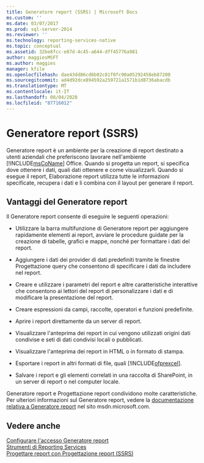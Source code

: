 ```yaml
---
title: Generatore report (SSRS) | Microsoft Docs
ms.custom: ''
ms.date: 03/07/2017
ms.prod: sql-server-2014
ms.reviewer: ''
ms.technology: reporting-services-native
ms.topic: conceptual
ms.assetid: 32be8fcc-e87d-4c45-a644-dff45776a981
author: maggiesMSFT
ms.author: maggies
manager: kfile
ms.openlocfilehash: dae43dd86cd6b02c81f0fc90a05292458eb87200
ms.sourcegitcommit: ad4d92dce894592a259721a1571b1d8736abacdb
ms.translationtype: MT
ms.contentlocale: it-IT
ms.lasthandoff: 08/04/2020
ms.locfileid: "87716012"
---
```

# <a name="report-builder-ssrs"></a>Generatore report (SSRS)
  Generatore report è un ambiente per la creazione di report destinato a utenti aziendali che preferiscono lavorare nell'ambiente [!INCLUDE[msCoName](../../includes/msconame-md.md)] Office. Quando si progetta un report, si specifica dove ottenere i dati, quali dati ottenere e come visualizzarli. Quando si esegue il report, Elaborazione report utilizza tutte le informazioni specificate, recupera i dati e li combina con il layout per generare il report.  
  
## <a name="benefits-of-report-builder"></a>Vantaggi del Generatore report  
 Il Generatore report consente di eseguire le seguenti operazioni:  
  
-   Utilizzare la barra multifunzione di Generatore report per aggiungere rapidamente elementi ai report, avviare le procedure guidate per la creazione di tabelle, grafici e mappe, nonché per formattare i dati del report.  
  
-   Aggiungere i dati dei provider di dati predefiniti tramite le finestre Progettazione query che consentono di specificare i dati da includere nel report.  
  
-   Creare e utilizzare i parametri del report e altre caratteristiche interattive che consentono ai lettori del report di personalizzare i dati e di modificare la presentazione del report.  
  
-   Creare espressioni da campi, raccolte, operatori e funzioni predefinite.  
  
-   Aprire i report direttamente da un server di report.  
  
-   Visualizzare l'anteprima dei report in cui vengono utilizzati origini dati condivise e seti di dati condivisi locali o pubblicati.  
  
-   Visualizzare l'anteprima dei report in HTML o in formato di stampa.  
  
-   Esportare i report in altri formati di file, quali [!INCLUDE[ofprexcel](../../includes/ofprexcel-md.md)].  
  
-   Salvare i report e gli elementi correlati in una raccolta di SharePoint, in un server di report o nel computer locale.  
  
 Generatore report e Progettazione report condividono molte caratteristiche. Per ulteriori informazioni sul Generatore report, vedere la [documentazione relativa a Generatore report](https://go.microsoft.com/fwlink/?LinkId=154494) nel sito msdn.microsoft.com.  
  
## <a name="see-also"></a>Vedere anche  
 [Configurare l'accesso Generatore report](../report-server/configure-report-builder-access.md)   
 [Strumenti di Reporting Services](reporting-services-tools.md)   
 [Progettare report con Progettazione report &#40;SSRS&#41;](design-reporting-services-paginated-reports-with-report-designer-ssrs.md)  
  
  
